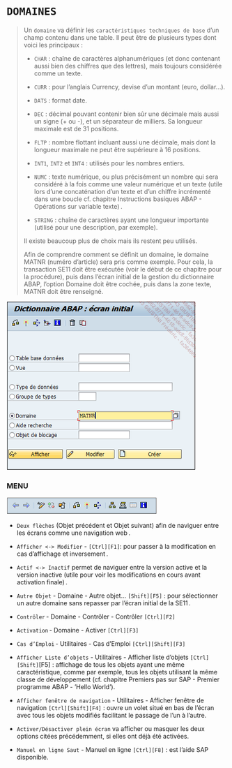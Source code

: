 # **`DOMAINES`**

> Un `domaine` va définir les `caractéristiques techniques de base` d’un champ contenu dans une table. Il peut être de plusieurs types dont voici les principaux :
>
> - `CHAR` : chaîne de caractères alphanumériques (et donc contenant aussi bien des chiffres que des lettres), mais toujours considérée comme un texte.
>
> - `CURR` : pour l’anglais Currency, devise d’un montant (euro, dollar...).
>
> - `DATS` : format date.
>
> - `DEC` : décimal pouvant contenir bien sûr une décimale mais aussi un signe (+ ou -), et un séparateur de milliers. Sa longueur maximale est de 31 positions.
>
> - `FLTP` : nombre flottant incluant aussi une décimale, mais dont la longueur maximale ne peut être supérieure à 16 positions.
>
> - `INT1`, `INT2` et `INT4` : utilisés pour les nombres entiers.
>
> - `NUMC` : texte numérique, ou plus précisément un nombre qui sera considéré à la fois comme une valeur numérique et un texte (utile lors d’une concaténation d’un texte et d’un chiffre incrémenté dans une boucle cf. chapitre Instructions basiques ABAP - Opérations sur variable texte) .
>
> - `STRING` : chaîne de caractères ayant une longueur importante (utilisé pour une description, par exemple).
>
> Il existe beaucoup plus de choix mais ils restent peu utilisés.
>
> Afin de comprendre comment se définit un domaine, le domaine MATNR (numéro d’article) sera pris comme exemple. Pour cela, la transaction SE11 doit être exécutée (voir le début de ce chapitre pour la procédure), puis dans l’écran initial de la gestion du dictionnaire ABAP, l’option Domaine doit être cochée, puis dans la zone texte, MATNR doit être renseigné.

![](../00_Ressources/05_02_01.png)

### **MENU**

![](../00_Ressources/05_02_03.png)

- `Deux flèches` (Objet précédent et Objet suivant) afin de naviguer entre les écrans comme une navigation web .

- `Afficher <-> Modifier` - `[Ctrl][F1]`: pour passer à la modification en cas d’affichage et inversement .

- `Actif <-> Inactif` permet de naviguer entre la version active et la version inactive (utile pour voir les modifications en cours avant activation finale) .

- `Autre Objet` - Domaine - Autre objet... `[Shift][F5]` : pour sélectionner un autre domaine sans repasser par l’écran initial de la SE11 .

- `Contrôler` - Domaine - Contrôler - Contrôler `[Ctrl][F2]`

- `Activation` - Domaine - Activer `[Ctrl][F3]`

- `Cas d’Emploi` - Utilitaires - Cas d’Emploi `[Ctrl][Shift][F3]`

- `Afficher Liste d’objets` - Utilitaires - Afficher liste d’objets `[Ctrl][Shift]`[F5] : affichage de tous les objets ayant une même caractéristique, comme par exemple, tous les objets utilisant la même classe de développement (cf. chapitre Premiers pas sur SAP - Premier programme ABAP - ’Hello World’).

- `Afficher fenêtre de navigation` - Utilitaires - Afficher fenêtre de navigation `[Ctrl][Shift][F4]` : ouvre un volet situé en bas de l’écran avec tous les objets modifiés facilitant le passage de l’un à l’autre.

- `Activer/Désactiver plein écran` va afficher ou masquer les deux options citées précédemment, si elles ont déjà été activées.

- `Manuel en ligne Saut` - Manuel en ligne `[Ctrl][F8]` : est l’aide SAP disponible.
